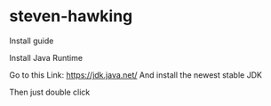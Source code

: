 # steven-hawking

Install guide

Install Java Runtime

Go to this Link: https://jdk.java.net/ 
And install the newest stable JDK

Then just double click
